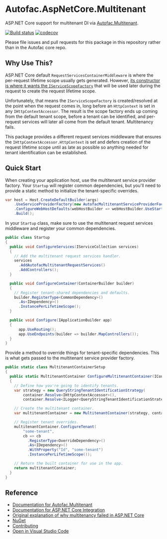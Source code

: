 # Autofac.AspNetCore.Multitenant

ASP.NET Core support for multitenant DI via [Autofac.Multitenant](https://github.com/autofac/Autofac.Multitenant).

[![Build status](https://ci.appveyor.com/api/projects/status/u6epu5sc9f9sgav3?svg=true)](https://ci.appveyor.com/project/Autofac/autofac-aspnetcore-multitenant) [![codecov](https://codecov.io/gh/Autofac/Autofac.AspNetCore.Multitenant/branch/develop/graph/badge.svg)](https://codecov.io/gh/Autofac/Autofac.AspNetCore.Multitenant)

Please file issues and pull requests for this package in this repository rather than in the Autofac core repo.

## Why Use This?

ASP.NET Core default `RequestServicesContainerMiddleware` is where the per-request lifetime scope usually gets generated. However, [its constructor is where it wants the `IServiceScopeFactory`](https://github.com/aspnet/Hosting/blob/b6a3fee08869cd9ac9d266b15b4eb7de205199ed/src/Microsoft.AspNetCore.Hosting/Internal/RequestServicesContainerMiddleware.cs#L17) that will be used later during the request to create the request lifetime scope.

Unfortunately, that means the `IServiceScopeFactory` is created/resolved at the point when the request comes in, long before an `HttpContext` is set in any `IHttpContextAccessor`. The result is the scope factory ends up coming from the default tenant scope, before a tenant can be identified, and per-request services will later all come from the default tenant. Multitenancy fails.

This package provides a different request services middleware that ensures the `IHttpContextAccessor.HttpContext` is set and defers creation of the request lifetime scope until as late as possible so anything needed for tenant identification can be established.

## Quick Start

When creating your application host, use the multitenant service provider factory. Your `Startup` will register common dependencies, but you'll need to provide a static method to initialize the tenant-specific overrides.

```c#
var host = Host.CreateDefaultBuilder(args)
    .UseServiceProviderFactory(new AutofacMultitenantServiceProviderFactory(MultitenantContainerSetup.ConfigureMultitenantContainer))
    .ConfigureWebHostDefaults(webHostBuilder => webHostBuilder.UseStartup<Startup>())
    .Build();
```

In your `Startup` class, make sure to use the multitenant request services middleware and register your common dependencies.

```c#
public class Startup
{
  public void ConfigureServices(IServiceCollection services)
  {
    // Add the multitenant request services handler.
    services
      .AddAutofacMultitenantRequestServices()
      .AddControllers();
  }

  public void ConfigureContainer(ContainerBuilder builder)
  {
    // Register tenant-shared dependencies and defaults.
    builder.RegisterType<CommonDependency>()
      .As<IDependency>()
      .InstancePerLifetimeScope();
  }

  public void Configure(IApplicationBuilder app)
  {
      app.UseRouting();
      app.UseEndpoints(builder => builder.MapControllers());
  }
}
```

Provide a method to override things for tenant-specific dependencies. This is what gets passed to the multitenant service provider factory.

```c#
public static class MultitenantContainerSetup
{
  public static MultitenantContainer ConfigureMultitenantContainer(IContainer container)
  {
    // Define how you're going to identify tenants.
    var strategy = new QueryStringTenantIdentificationStrategy(
        container.Resolve<IHttpContextAccessor>(),
        container.Resolve<ILogger<QueryStringTenantIdentificationStrategy>>());

    // Create the multitenant container.
    var multitenantContainer = new MultitenantContainer(strategy, container);

    // Register tenant overrides.
    multitenantContainer.ConfigureTenant(
        "some-tenant",
        cb => cb
          .RegisterType<OverrideDependency>()
          .As<IDependency>()
          .WithProperty("Id", "some-tenant")
          .InstancePerLifetimeScope());

    // Return the built container for use in the app.
    return multitenantContainer;
  }
}
```

## Reference

- [Documentation for Autofac.Multitenant](https://autofac.readthedocs.io/en/latest/advanced/multitenant.html)
- [Documentation for ASP.NET Core Integration](https://autofac.readthedocs.io/en/latest/integration/aspnetcore.html)
- [Original explanation of why multitenancy failed in ASP.NET Core](https://stackoverflow.com/questions/38940241/autofac-multitenant-in-an-aspnet-core-application-does-not-seem-to-resolve-tenan/38960122#38960122)
- [NuGet](https://www.nuget.org/packages/Autofac.AspNetCore.Multitenant)
- [Contributing](https://autofac.readthedocs.io/en/latest/contributors.html)
- [Open in Visual Studio Code](https://open.vscode.dev/autofac/Autofac.AspNetCore.Multitenant)
